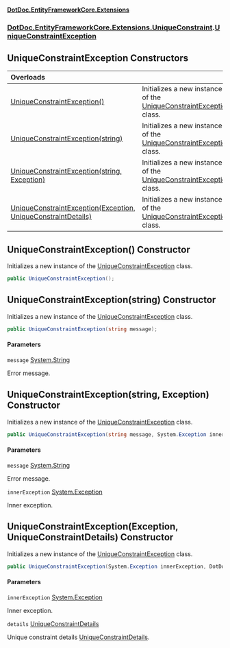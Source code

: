 #### [DotDoc\.EntityFrameworkCore\.Extensions](Home.md 'Home')
### [DotDoc\.EntityFrameworkCore\.Extensions\.UniqueConstraint](DotDoc.EntityFrameworkCore.Extensions.UniqueConstraint.md 'DotDoc\.EntityFrameworkCore\.Extensions\.UniqueConstraint').[UniqueConstraintException](UniqueConstraintException.md 'DotDoc\.EntityFrameworkCore\.Extensions\.UniqueConstraint\.UniqueConstraintException')

## UniqueConstraintException Constructors

| Overloads | |
| :--- | :--- |
| [UniqueConstraintException\(\)](UniqueConstraintException.UniqueConstraintException.md#DotDoc.EntityFrameworkCore.Extensions.UniqueConstraint.UniqueConstraintException.UniqueConstraintException() 'DotDoc\.EntityFrameworkCore\.Extensions\.UniqueConstraint\.UniqueConstraintException\.UniqueConstraintException\(\)') | Initializes a new instance of the [UniqueConstraintException](UniqueConstraintException.md 'DotDoc\.EntityFrameworkCore\.Extensions\.UniqueConstraint\.UniqueConstraintException') class\. |
| [UniqueConstraintException\(string\)](UniqueConstraintException.UniqueConstraintException.md#DotDoc.EntityFrameworkCore.Extensions.UniqueConstraint.UniqueConstraintException.UniqueConstraintException(string) 'DotDoc\.EntityFrameworkCore\.Extensions\.UniqueConstraint\.UniqueConstraintException\.UniqueConstraintException\(string\)') | Initializes a new instance of the [UniqueConstraintException](UniqueConstraintException.md 'DotDoc\.EntityFrameworkCore\.Extensions\.UniqueConstraint\.UniqueConstraintException') class\. |
| [UniqueConstraintException\(string, Exception\)](UniqueConstraintException.UniqueConstraintException.md#DotDoc.EntityFrameworkCore.Extensions.UniqueConstraint.UniqueConstraintException.UniqueConstraintException(string,System.Exception) 'DotDoc\.EntityFrameworkCore\.Extensions\.UniqueConstraint\.UniqueConstraintException\.UniqueConstraintException\(string, System\.Exception\)') | Initializes a new instance of the [UniqueConstraintException](UniqueConstraintException.md 'DotDoc\.EntityFrameworkCore\.Extensions\.UniqueConstraint\.UniqueConstraintException') class\. |
| [UniqueConstraintException\(Exception, UniqueConstraintDetails\)](UniqueConstraintException.UniqueConstraintException.md#DotDoc.EntityFrameworkCore.Extensions.UniqueConstraint.UniqueConstraintException.UniqueConstraintException(System.Exception,DotDoc.EntityFrameworkCore.Extensions.UniqueConstraint.UniqueConstraintDetails) 'DotDoc\.EntityFrameworkCore\.Extensions\.UniqueConstraint\.UniqueConstraintException\.UniqueConstraintException\(System\.Exception, DotDoc\.EntityFrameworkCore\.Extensions\.UniqueConstraint\.UniqueConstraintDetails\)') | Initializes a new instance of the [UniqueConstraintException](UniqueConstraintException.md 'DotDoc\.EntityFrameworkCore\.Extensions\.UniqueConstraint\.UniqueConstraintException') class\. |

<a name='DotDoc.EntityFrameworkCore.Extensions.UniqueConstraint.UniqueConstraintException.UniqueConstraintException()'></a>

## UniqueConstraintException\(\) Constructor

Initializes a new instance of the [UniqueConstraintException](UniqueConstraintException.md 'DotDoc\.EntityFrameworkCore\.Extensions\.UniqueConstraint\.UniqueConstraintException') class\.

```csharp
public UniqueConstraintException();
```

<a name='DotDoc.EntityFrameworkCore.Extensions.UniqueConstraint.UniqueConstraintException.UniqueConstraintException(string)'></a>

## UniqueConstraintException\(string\) Constructor

Initializes a new instance of the [UniqueConstraintException](UniqueConstraintException.md 'DotDoc\.EntityFrameworkCore\.Extensions\.UniqueConstraint\.UniqueConstraintException') class\.

```csharp
public UniqueConstraintException(string message);
```
#### Parameters

<a name='DotDoc.EntityFrameworkCore.Extensions.UniqueConstraint.UniqueConstraintException.UniqueConstraintException(string).message'></a>

`message` [System\.String](https://learn.microsoft.com/en-us/dotnet/api/system.string 'System\.String')

Error message\.

<a name='DotDoc.EntityFrameworkCore.Extensions.UniqueConstraint.UniqueConstraintException.UniqueConstraintException(string,System.Exception)'></a>

## UniqueConstraintException\(string, Exception\) Constructor

Initializes a new instance of the [UniqueConstraintException](UniqueConstraintException.md 'DotDoc\.EntityFrameworkCore\.Extensions\.UniqueConstraint\.UniqueConstraintException') class\.

```csharp
public UniqueConstraintException(string message, System.Exception innerException);
```
#### Parameters

<a name='DotDoc.EntityFrameworkCore.Extensions.UniqueConstraint.UniqueConstraintException.UniqueConstraintException(string,System.Exception).message'></a>

`message` [System\.String](https://learn.microsoft.com/en-us/dotnet/api/system.string 'System\.String')

Error message\.

<a name='DotDoc.EntityFrameworkCore.Extensions.UniqueConstraint.UniqueConstraintException.UniqueConstraintException(string,System.Exception).innerException'></a>

`innerException` [System\.Exception](https://learn.microsoft.com/en-us/dotnet/api/system.exception 'System\.Exception')

Inner exception\.

<a name='DotDoc.EntityFrameworkCore.Extensions.UniqueConstraint.UniqueConstraintException.UniqueConstraintException(System.Exception,DotDoc.EntityFrameworkCore.Extensions.UniqueConstraint.UniqueConstraintDetails)'></a>

## UniqueConstraintException\(Exception, UniqueConstraintDetails\) Constructor

Initializes a new instance of the [UniqueConstraintException](UniqueConstraintException.md 'DotDoc\.EntityFrameworkCore\.Extensions\.UniqueConstraint\.UniqueConstraintException') class\.

```csharp
public UniqueConstraintException(System.Exception innerException, DotDoc.EntityFrameworkCore.Extensions.UniqueConstraint.UniqueConstraintDetails details);
```
#### Parameters

<a name='DotDoc.EntityFrameworkCore.Extensions.UniqueConstraint.UniqueConstraintException.UniqueConstraintException(System.Exception,DotDoc.EntityFrameworkCore.Extensions.UniqueConstraint.UniqueConstraintDetails).innerException'></a>

`innerException` [System\.Exception](https://learn.microsoft.com/en-us/dotnet/api/system.exception 'System\.Exception')

Inner exception\.

<a name='DotDoc.EntityFrameworkCore.Extensions.UniqueConstraint.UniqueConstraintException.UniqueConstraintException(System.Exception,DotDoc.EntityFrameworkCore.Extensions.UniqueConstraint.UniqueConstraintDetails).details'></a>

`details` [UniqueConstraintDetails](UniqueConstraintDetails.md 'DotDoc\.EntityFrameworkCore\.Extensions\.UniqueConstraint\.UniqueConstraintDetails')

Unique constraint details [UniqueConstraintDetails](UniqueConstraintDetails.md 'DotDoc\.EntityFrameworkCore\.Extensions\.UniqueConstraint\.UniqueConstraintDetails')\.